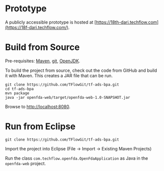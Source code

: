 # Prototype

A publicly accessible prototype is hosted at [https://18th-dari.techflow.com](https://18f-dari.techflow.com/).

# Build from Source

Pre-requisites: [Maven](https://maven.apache.org/download.cgi#Installation), [git](https://git-scm.com/book/en/v2/Getting-Started-Installing-Git), [OpenJDK](http://openjdk.java.net/install/).

To build the project from source, check out the code from GitHub and build it with Maven. This creates a JAR file that can be run.

    git clone https://github.com/TFlowGit/tf-ads-bpa.git
    cd tf-ads-bpa
    mvn package
    java -jar openfda-web/target/openfda-web-1.0-SNAPSHOT.jar

Browse to [http://localhost:8080](http://localhost:8080).

# Run from Eclipse

    git clone https://github.com/TFlowGit/tf-ads-bpa.git

Import the project into Eclipse (File -> Import -> Existing Maven Projects)

Run the class `com.techflow.openfda.OpenFdaApplication` as Java in the `openfda-web` project.